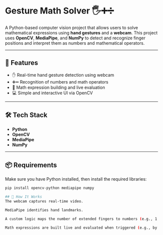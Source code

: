 # Gesture Math Solver 🖐➕➗

A Python-based computer vision project that allows users to solve mathematical expressions using **hand gestures** and a **webcam**. This project uses **OpenCV**, **MediaPipe**, and **NumPy** to detect and recognize finger positions and interpret them as numbers and mathematical operators.

---

## 🚀 Features

- ✋ Real-time hand gesture detection using webcam
- ➕➖ Recognition of numbers and math operators
- 🧠 Math expression building and live evaluation
- 💻 Simple and interactive UI via OpenCV

---

## 🛠️ Tech Stack

- **Python**
- **OpenCV**
- **MediaPipe**
- **NumPy**

---

## 📦 Requirements

Make sure you have Python installed, then install the required libraries:

```bash
pip install opencv-python mediapipe numpy

## 🧠 How It Works
The webcam captures real-time video.

MediaPipe identifies hand landmarks.

A custom logic maps the number of extended fingers to numbers (e.g., 1 finger = 1, 5 fingers = 5).

Math expressions are built live and evaluated when triggered (e.g., by a gesture or key).
